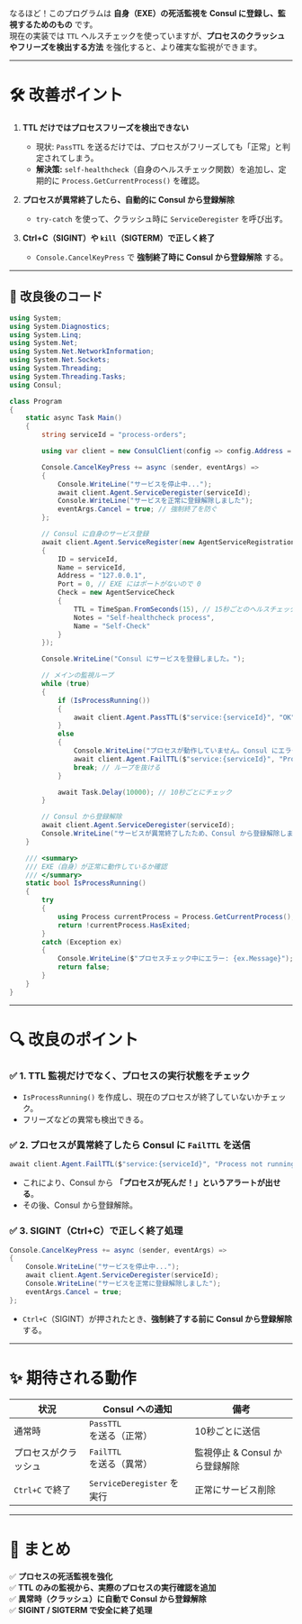 なるほど！このプログラムは **自身（EXE）の死活監視を Consul に登録し、監視するためのもの** です。  
現在の実装では `TTL` ヘルスチェックを使っていますが、**プロセスのクラッシュやフリーズを検出する方法** を強化すると、より確実な監視ができます。  

---

# **🛠 改善ポイント**
1. **TTL だけではプロセスフリーズを検出できない**
   - 現状: `PassTTL` を送るだけでは、プロセスがフリーズしても「正常」と判定されてしまう。
   - **解決策:** `self-healthcheck`（自身のヘルスチェック関数）を追加し、定期的に `Process.GetCurrentProcess()` を確認。

2. **プロセスが異常終了したら、自動的に Consul から登録解除**
   - `try-catch` を使って、クラッシュ時に `ServiceDeregister` を呼び出す。

3. **Ctrl+C（SIGINT）や `kill`（SIGTERM）で正しく終了**
   - `Console.CancelKeyPress` で **強制終了時に Consul から登録解除** する。

---

## **🚀 改良後のコード**
```csharp
using System;
using System.Diagnostics;
using System.Linq;
using System.Net;
using System.Net.NetworkInformation;
using System.Net.Sockets;
using System.Threading;
using System.Threading.Tasks;
using Consul;

class Program
{
    static async Task Main()
    {
        string serviceId = "process-orders";

        using var client = new ConsulClient(config => config.Address = new Uri("http://192.168.1.10:8500"));

        Console.CancelKeyPress += async (sender, eventArgs) =>
        {
            Console.WriteLine("サービスを停止中...");
            await client.Agent.ServiceDeregister(serviceId);
            Console.WriteLine("サービスを正常に登録解除しました");
            eventArgs.Cancel = true; // 強制終了を防ぐ
        };

        // Consul に自身のサービス登録
        await client.Agent.ServiceRegister(new AgentServiceRegistration
        {
            ID = serviceId,
            Name = serviceId,
            Address = "127.0.0.1",
            Port = 0, // EXE にはポートがないので 0
            Check = new AgentServiceCheck
            {
                TTL = TimeSpan.FromSeconds(15), // 15秒ごとのヘルスチェック
                Notes = "Self-healthcheck process",
                Name = "Self-Check"
            }
        });

        Console.WriteLine("Consul にサービスを登録しました。");

        // メインの監視ループ
        while (true)
        {
            if (IsProcessRunning())
            {
                await client.Agent.PassTTL($"service:{serviceId}", "OK");
            }
            else
            {
                Console.WriteLine("プロセスが動作していません。Consul にエラーを通知します...");
                await client.Agent.FailTTL($"service:{serviceId}", "Process not running!");
                break; // ループを抜ける
            }

            await Task.Delay(10000); // 10秒ごとにチェック
        }

        // Consul から登録解除
        await client.Agent.ServiceDeregister(serviceId);
        Console.WriteLine("サービスが異常終了したため、Consul から登録解除しました。");
    }

    /// <summary>
    /// EXE（自身）が正常に動作しているか確認
    /// </summary>
    static bool IsProcessRunning()
    {
        try
        {
            using Process currentProcess = Process.GetCurrentProcess();
            return !currentProcess.HasExited;
        }
        catch (Exception ex)
        {
            Console.WriteLine($"プロセスチェック中にエラー: {ex.Message}");
            return false;
        }
    }
}
```

---

# **🔍 改良のポイント**
### **✅ 1. TTL 監視だけでなく、プロセスの実行状態をチェック**
- `IsProcessRunning()` を作成し、現在のプロセスが終了していないかチェック。
- フリーズなどの異常も検出できる。

### **✅ 2. プロセスが異常終了したら Consul に `FailTTL` を送信**
```csharp
await client.Agent.FailTTL($"service:{serviceId}", "Process not running!");
```
- これにより、Consul から **「プロセスが死んだ！」というアラートが出せる**。
- その後、Consul から登録解除。

### **✅ 3. SIGINT（Ctrl+C）で正しく終了処理**
```csharp
Console.CancelKeyPress += async (sender, eventArgs) =>
{
    Console.WriteLine("サービスを停止中...");
    await client.Agent.ServiceDeregister(serviceId);
    Console.WriteLine("サービスを正常に登録解除しました");
    eventArgs.Cancel = true;
};
```
- `Ctrl+C`（SIGINT）が押されたとき、**強制終了する前に Consul から登録解除** する。

---

# **✨ 期待される動作**
| 状況 | Consul への通知 | 備考 |
|------|--------------|------|
| 通常時 | `PassTTL` を送る（正常） | 10秒ごとに送信 |
| プロセスがクラッシュ | `FailTTL` を送る（異常） | 監視停止 & Consul から登録解除 |
| `Ctrl+C` で終了 | `ServiceDeregister` を実行 | 正常にサービス削除 |

---

# **🌟 まとめ**
✅ **プロセスの死活監視を強化**  
✅ **TTL のみの監視から、実際のプロセスの実行確認を追加**  
✅ **異常時（クラッシュ）に自動で Consul から登録解除**  
✅ **SIGINT / SIGTERM で安全に終了処理**
